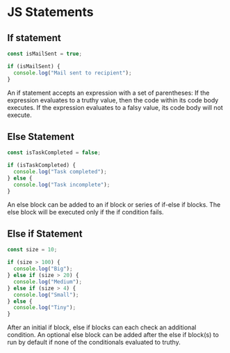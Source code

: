 # JS Statements

## If statement

```js
const isMailSent = true;

if (isMailSent) {
  console.log("Mail sent to recipient");
}
```

An if statement accepts an expression with a set of parentheses: If the
expression evaluates to a truthy value, then the code within its code body
executes. If the expression evaluates to a falsy value, its code body will not
execute.

## Else Statement

```js
const isTaskCompleted = false;

if (isTaskCompleted) {
  console.log("Task completed");
} else {
  console.log("Task incomplete");
}
```

An else block can be added to an if block or series of if-else if blocks. The
else block will be executed only if the if condition fails.

## Else if Statement

```js
const size = 10;

if (size > 100) {
  console.log("Big");
} else if (size > 20) {
  console.log("Medium");
} else if (size > 4) {
  console.log("Small");
} else {
  console.log("Tiny");
}
```

After an initial if block, else if blocks can each check an additional
condition. An optional else block can be added after the else if block(s) to run
by default if none of the conditionals evaluated to truthy.
